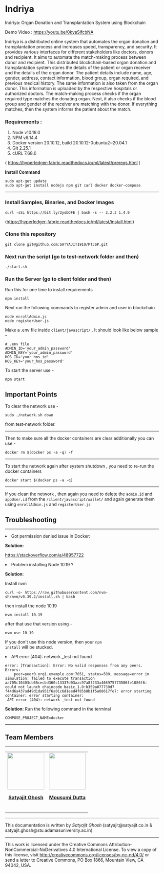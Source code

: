# Indriya

Indriya: Organ Donation and Transplantation System using Blockchain

Demo Video : https://youtu.be/0kyaSlfcbNA

Indriya is a distributed online system that automates the organ donation and transplantation process and
increases speed, transparency, and security. It provides various interfaces for different stakeholders like
doctors, donors and recipient. It aims to automate the match-making process between donor and recipient.
This distributed blockchain-based organ donation and transplantation system stores the details of the patient
or organ receiver and the details of the organ donor. The patient details include name, age, gender, address,
contact information, blood group, organ required, and previous medical history. The same information is
also taken from the organ donor. This information is uploaded by the respective hospitals or authorized
doctors. The match-making process checks if the organ required type matches the donating organ. Next, it
also checks if the blood group and gender of the receiver are matching with the donor. If everything matches,
then the system informs the patient about the match. 

### Requirements :
1. Node v10.19.0
2. NPM v6.14.4
3. Docker version 20.10.12, build 20.10.12-0ubuntu2~20.04.1
4. Git 2.25.1
5. cURL 7.68.0

( https://hyperledger-fabric.readthedocs.io/ml/latest/prereqs.html )

<b>Install Command</b>
```
sudo apt-get update
sudo apt-get install nodejs npm git curl docker docker-compose
```
<hr>

### Install Samples, Binaries, and Docker Images

```
curl -sSL https://bit.ly/2ysbOFE | bash -s -- 2.2.2 1.4.9
```
(https://hyperledger-fabric.readthedocs.io/ml/latest/install.html)

### Clone this repository
```
git clone git@github.com:SATYAJIT1910/PTJSP.git
```

### Next run the script (go to test-network folder and then)
```
./start.sh
```
### Run the Server (go to client folder and then)

Run this for one time to install requirements
```
npm install
```
Next run the following commands to register admin and user in blockchain

```
node enrollAdmin.js
node registerUser.js
```
Make a .env file inside <code>client/javascript/</code> . It should look like below sample -
```
# .env file
ADMIN_ID='your_admin_password'
ADMIN_KEY='your_admin_password'
HOS_ID='your_hos_id'
HOS_KEY='your_hos_password'

```

To start the server use -
```
npm start
```
## Important Points

To clear the network use -
```
sudo ./network.sh down
```
from test-network folder.
<hr>
Then to make sure all the docker containers are clear additionally you can use -

```
docker rm $(docker ps -a -q) -f
```
<hr>
To start the network again after system shutdown , you need to re-run the docker containers

```
docker start $(docker ps -a -q)
```
<hr>
If you clean the network , then again you need to delete the <code>admin.id</code> and <code>appUser.id</code> from the <code>/client/javascript/wallet/</code> and again generate them using <code>enrollAdmin.js</code>
and <code>registerUser.js</code>

## Troubleshooting
<hr>
<li>Got permission denied issue in Docker:</li>

<b>Solution:</b>

<a href="https://stackoverflow.com/a/48957722">https://stackoverflow.com/a/48957722</a>

<li>Problem installing Node 10.19 ?</li>

<b>Solution:</b>

Install nvm
```
curl -o- https://raw.githubusercontent.com/nvm-sh/nvm/v0.39.2/install.sh | bash
```
then install the node 10.19

```
nvm install 10.19
```
after that use that version using -

```
nvm use 10.19
```

If you don't use this node version, then your <code>npm install</code> will be stucked.
<li>API error (404): network _test not found</li>

```
error: [Transaction]: Error: No valid responses from any peers. Errors:
    peer=peer0.org1.example.com:7051, status=500, message=error in simulation: failed to execute transaction 
aa705c10403cb65cecbd360c13337d03aac97a8f233a466975773586fe1086f6: could not launch chaincode basic_1.0:b359a077730d7
f44d6a437ad49d1da951f6a01c6d1eed4f85b8b1f5a08617fe7: error starting container: error starting container:
 API error (404): network _test not found
```
<b>Solution:</b>
Run the following command in the terminal
```
COMPOSE_PROJECT_NAME=docker
```
<hr>

## Team Members
<hr>
<table>
    <tr>
        <td align="center">
            <a href="https://www.linkedin.com/in/satyajit1910/">
                <img src="https://i.postimg.cc/pd2f31Pd/satya.jpg" width="120px;" alt=""/><p><b>Satyajit Ghosh </b></p><br />
                <!-- <sub><b>brookmg</b></sub> -->
            </a>
        </td>
        <td align="center">
            <a href="https://www.linkedin.com/in/mousumi-dutta-b4199a217/">
                <img src="https://media-exp1.licdn.com/dms/image/C4D03AQG7Vtmr-Q7DtQ/profile-displayphoto-shrink_800_800/0/1626774583190?e=1675296000&v=beta&t=61uwE7nT9M6U3FYL8g2v6q43Sffv3lI_8pIdNU0LHy0" width="120px;" alt=""/>
                <p><b>Mousumi Dutta</b></p><br />
            </a>
        </td>
</table>




<hr>
This documentation is written by <i>Satyajit Ghosh</i> (satyajit@satyajit.co.in & satyajit.ghosh@stu.adamasuniversity.ac.in)
<hr>

This work is licensed under the Creative Commons Attribution-NonCommercial-NoDerivatives 4.0 International License. To view a copy of this license, visit http://creativecommons.org/licenses/by-nc-nd/4.0/ or send a letter to Creative Commons, PO Box 1866, Mountain View, CA 94042, USA.
